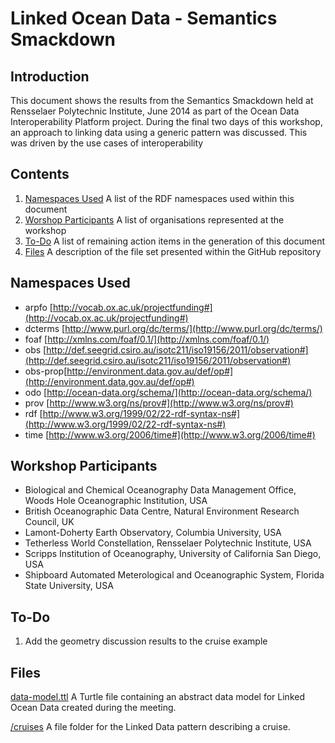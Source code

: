 Linked Ocean Data - Semantics Smackdown
=======================================

Introduction
------------

This document shows the results from the Semantics Smackdown held at Rensselaer Polytechnic Institute, June 2014 as part of the Ocean Data Interoperability Platform project. During the final two days of this workshop, an approach to linking data using a generic pattern was discussed. This was driven by the use cases of interoperability 

Contents
--------

1. [Namespaces Used](#namespaces-used) A list of the RDF namespaces used within this document
2. [Worshop Participants](#workshop-participants) A list of organisations represented at the workshop
2. [To-Do](#to-do) A list of remaining action items in the generation of this document
3. [Files](#files) A description of the file set presented within the GitHub repository

Namespaces Used
---------------
+ arpfo [http://vocab.ox.ac.uk/projectfunding#](http://vocab.ox.ac.uk/projectfunding#)
+ dcterms [http://www.purl.org/dc/terms/](http://www.purl.org/dc/terms/)
+ foaf [http://xmlns.com/foaf/0.1/](http://xmlns.com/foaf/0.1/)
+ obs [http://def.seegrid.csiro.au/isotc211/iso19156/2011/observation#](http://def.seegrid.csiro.au/isotc211/iso19156/2011/observation#)
+ obs-prop[http://environment.data.gov.au/def/op#](http://environment.data.gov.au/def/op#)
+ odo [http://ocean-data.org/schema/](http://ocean-data.org/schema/)
+ prov [http://www.w3.org/ns/prov#](http://www.w3.org/ns/prov#)
+ rdf [http://www.w3.org/1999/02/22-rdf-syntax-ns#](http://www.w3.org/1999/02/22-rdf-syntax-ns#)
+ time [http://www.w3.org/2006/time#](http://www.w3.org/2006/time#)


Workshop Participants
---------------------
+ Biological and Chemical Oceanography Data Management Office, Woods Hole Oceanographic Institution, USA
+ British Oceanographic Data Centre, Natural Environment Research Council, UK
+ Lamont-Doherty Earth Observatory, Columbia University, USA
+ Tetherless World Constellation, Rensselaer Polytechnic Institute, USA
+ Scripps Institution of Oceanography, University of California San Diego, USA
+ Shipboard Automated Meterological and Oceanographic System, Florida State University, USA


To-Do
-----
1. Add the geometry discussion results to the cruise example

Files
-----
[data-model.ttl](https://github.com/LinkedOceanData/smackdown-results/blob/master/data_model.ttl) A Turtle file containing an abstract data model for Linked Ocean Data created during the meeting.

[/cruises](https://github.com/LinkedOceanData/smackdown-results/tree/master/cruise) A file folder for the Linked Data pattern describing a cruise.
